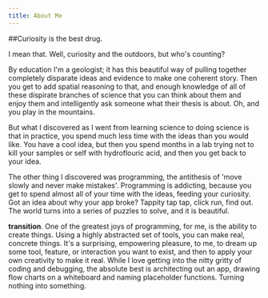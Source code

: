 ```yaml
---
title: About Me
---
```


##Curiosity is the best drug. 

I mean that. Well, curiosity and the outdoors, but who's counting? 

By education I'm a geologist; it has this beautiful way of pulling together completely disparate ideas and evidence to make one coherent story. Then you get to add spatial reasoning to that, and enough knowledge of all of these dispirate branches of science that you can think about them and enjoy them and intelligently ask someone what their thesis is about. Oh, and you play in the mountains. 

But what I discovered as I went from learning science to doing science is that in practice, you spend much less time with the ideas than you would like. You have a cool idea, but then you spend months in a lab trying not to kill your samples or self with hydroflouric acid, and then you get back to your idea. 

The other thing I discovered was programming, the antithesis of 'move slowly and never make mistakes'. Programming is addicting, because you get to spend almost all of your time with the ideas, feeding your curiosity. Got an idea about why your app broke? Tappity tap tap, click run, find out. The world turns into a series of puzzles to solve, and it is beautiful. 

**transition**. One of the greatest joys of programming, for me, is the ability to create things. Using a highly abstracted set of tools, you can make real, concrete things. It's a surprising, empowering pleasure, to me, to dream up some tool, feature, or interaction you want to exist, and then to apply your own creativity to make it real. While I love getting into the nitty gritty of coding and debugging, the absolute best is architecting out an app, drawing flow charts on a whiteboard and naming placeholder functions. Turning nothing into something. 
